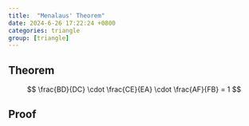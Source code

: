 ```yaml
---
title:  "Menalaus' Theorem"
date: 2024-6-26 17:22:24 +0800
categories: triangle
group: [triangle]
---
```




## Theorem


$$
 \frac{BD}{DC} \cdot \frac{CE}{EA} \cdot \frac{AF}{FB} = 1
$$

## Proof 